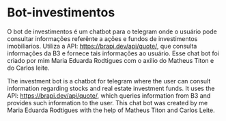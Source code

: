 # Bot-investimentos
 
 O bot de investimentos é um chatbot para o telegram onde o usuário pode consultar informações referênte a ações e fundos de investimentos imobiliarios. Utiliza a API: https://brapi.dev/api/quote/, que consulta informações da B3 e fornece tais informações ao usuário. Esse chat bot foi criado por mim Maria Eduarda Rodtigues com o axilio do Matheus Titon e do Carlos leite.

 The investment bot is a chatbot for telegram where the user can consult information regarding stocks and real estate investment funds. It uses the API: https://brapi.dev/api/quote/, which queries information from B3 and provides such information to the user. This chat bot was created by me Maria Eduarda Rodtigues with the help of Matheus Titon and Carlos Leite.
